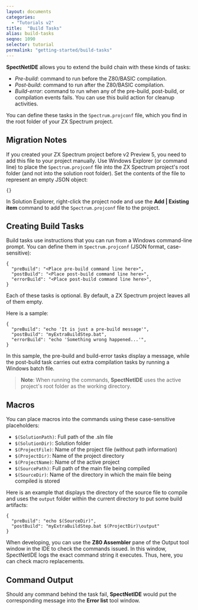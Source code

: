 ```yaml
---
layout: documents
categories: 
  - "Tutorials v2"
title:  "Build Tasks"
alias: build-tasks
seqno: 1090
selector: tutorial
permalink: "getting-started/build-tasks"
---
```


__SpectNetIDE__ allows you to extend the build chain with these kinds of tasks:

- *Pre-build*: command to run before the Z80/BASIC compilation.
- *Post-build*: command to run after the Z80/BASIC compilation.
- *Build-error*: command to run when any of the pre-build, post-build, or compilation events fails. You can use this build action for cleanup activities.

You can define these tasks in the `Spectrum.projconf` file, which you find in the root folder of your ZX Spectrum project.

## Migration Notes

If you created your ZX Spectrum project before v2 Preview 5, you need to add this file to your project manually. Use Windows Explorer (or command line) to place the `Spectrum.projconf` file into the ZX Spectrum project's root folder (and not into the solution root folder). Set the contents of the file to represent an empty JSON object:

```
{}
```

In Solution Explorer, right-click the project node and use the **Add \| Existing item** command to add the `Spectrum.projconf` file to the project.

## Creating Build Tasks

Build tasks use instructions that you can run from a Windows command-line prompt. You can define them in `Spectrum.projconf` (JSON format, case-sensitive):

```
{
  "preBuild": "<Place pre-build command line here>",
  "postBuild": "<Place post-build command line here>",
  "errorBuild": "<Place post-build command line here>",
}
```
Each of these tasks is optional. By default, a ZX Spectrum project leaves all of them empty.

Here is a sample:

```
{
  "preBuild": "echo 'It is just a pre-build message'",
  "postBuild": "myExtraBuildStep.bat",
  "errorBuild": "echo 'Something wrong happened...'",
}
```

In this sample, the pre-build and build-error tasks display a message, while the post-build task carries out extra compilation tasks by running a Windows batch file.

> **Note**: When running the commands, __SpectNetIDE__ uses the active project's root folder as the working directory.

## Macros

You can place macros into the commands using these case-sensitive placeholders:
- `$(SolutionPath)`: Full path of the .sln file
- `$(SolutionDir)`: Solution folder
- `$(ProjectFile)`: Name of the project file (without path information)
- `$(ProjectDir)`: Name of the project directory
- `$(ProjectName)`: Name of the active project
- `$(SourcePath)`: Full path of the main file being compiled
- `$(SourceDir)`: Name of the directory in which the main file being compiled is stored

Here is an example that displays the directory of the source file to compile and uses the `output` folder within the current directory to put some build artifacts:

```
{
  "preBuild": "echo $(SourceDir)",
  "postBuild": "myExtraBuildStep.bat $(ProjectDir)\output"
}
```

When developing, you can use the **Z80 Assembler** pane of the Output tool window in the IDE to check the commands issued. In this window, SpectNetIDE logs the exact command string it executes. Thus, here, you can check macro replacements.

## Command Output

Should any command behind the task fail, __SpectNetIDE__ would put the corresponding message into the __Error list__ tool window.
